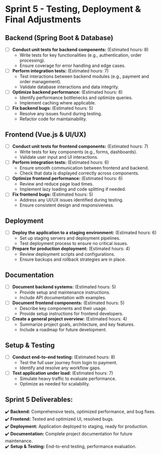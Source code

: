 # Sprint 5 - Testing, Deployment & Final Adjustments

## Backend (Spring Boot & Database)
- [ ] **Conduct unit tests for backend components:** (Estimated hours: 8)
  - Write tests for key functionalities (e.g., authentication, order processing).
  - Ensure coverage for error handling and edge cases.
- [ ] **Perform integration tests:** (Estimated hours: 7)
  - Test interactions between backend modules (e.g., payment and order management).
  - Validate database interactions and data integrity.
- [ ] **Optimize backend performance:** (Estimated hours: 6)
  - Identify performance bottlenecks and optimize queries.
  - Implement caching where applicable.
- [ ] **Fix backend bugs:** (Estimated hours: 5)
  - Resolve any issues found during testing.
  - Refactor code for maintainability.

## Frontend (Vue.js & UI/UX)
- [ ] **Conduct unit tests for frontend components:** (Estimated hours: 7)
  - Write tests for key components (e.g., forms, dashboards).
  - Validate user input and UI interactions.
- [ ] **Perform integration tests:** (Estimated hours: 6)
  - Ensure smooth communication between frontend and backend.
  - Check that data is displayed correctly across components.
- [ ] **Optimize frontend performance:** (Estimated hours: 6)
  - Review and reduce page load times.
  - Implement lazy loading and code splitting if needed.
- [ ] **Fix frontend bugs:** (Estimated hours: 5)
  - Address any UI/UX issues identified during testing.
  - Ensure consistent design and responsiveness.

## Deployment
- [ ] **Deploy the application to a staging environment:** (Estimated hours: 6)
  - Set up staging servers and deployment pipelines.
  - Test deployment process to ensure no critical issues.
- [ ] **Prepare for production deployment:** (Estimated hours: 4)
  - Review deployment scripts and configurations.
  - Ensure backups and rollback strategies are in place.

## Documentation
- [ ] **Document backend systems:** (Estimated hours: 5)
  - Provide setup and maintenance instructions.
  - Include API documentation with examples.
- [ ] **Document frontend components:** (Estimated hours: 5)
  - Describe key components and their usage.
  - Provide setup instructions for frontend developers.
- [ ] **Create a general project overview:** (Estimated hours: 4)
  - Summarize project goals, architecture, and key features.
  - Include a roadmap for future development.

## Setup & Testing
- [ ] **Conduct end-to-end testing:** (Estimated hours: 8)
  - Test the full user journey from login to payment.
  - Identify and resolve any workflow gaps.
- [ ] **Test application under load:** (Estimated hours: 7)
  - Simulate heavy traffic to evaluate performance.
  - Optimize as needed for scalability.

## Sprint 5 Deliverables:
✔️ **Backend:** Comprehensive tests, optimized performance, and bug fixes.  
✔️ **Frontend:** Tested and optimized UI, resolved bugs.  
✔️ **Deployment:** Application deployed to staging, ready for production.  
✔️ **Documentation:** Complete project documentation for future maintenance.  
✔️ **Setup & Testing:** End-to-end testing, performance evaluation.  
